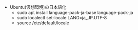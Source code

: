 - Ubuntu(仮想環境)の日本語化
    - sudo apt install language-pack-ja-base language-pack-ja
    - sudo localectl set-locale LANG=ja_JP.UTF-8
    - source /etc/default/locale